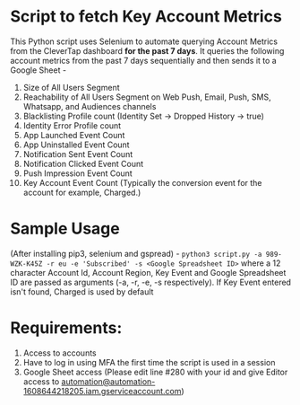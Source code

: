 # Script to fetch Key Account Metrics

This Python script uses Selenium to automate querying Account Metrics from the CleverTap dashboard **for the past 7 days**.
It queries the following account metrics from the past 7 days sequentially and then sends it to a Google Sheet -
1. Size of All Users Segment
2. Reachability of All Users Segment on Web Push, Email, Push, SMS, Whatsapp, and Audiences channels
3. Blacklisting Profile count (Identity Set -> Dropped History -> true)
4. Identity Error Profile count
5. App Launched Event Count
6. App Uninstalled Event Count
7. Notification Sent Event Count
8. Notification Clicked Event Count
9. Push Impression Event Count
10. Key Account Event Count (Typically the conversion event for the account for example, Charged.)

# Sample Usage 
(After installing pip3, selenium and gspread) -
`python3 script.py -a 989-WZK-K45Z -r eu -e 'Subscribed' -s <Google Spreadsheet ID>`
where a 12 character Account Id, Account Region, Key Event and Google Spreadsheet ID are passed as arguments (-a, -r, -e, -s respectively). 
If Key Event entered isn't found, Charged is used by default

# Requirements:
1. Access to accounts
2. Have to log in using MFA the first time the script is used in a session
3. Google Sheet access (Please edit line #280 with your id and give Editor access to automation@automation-1608644218205.iam.gserviceaccount.com) 
